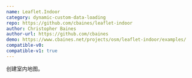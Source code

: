 ```yaml
---
name: Leaflet.Indoor
category: dynamic-custom-data-loading
repo: https://github.com/cbaines/leaflet-indoor
author: Christopher Baines
author-url: https://github.com/cbaines
demo: https://www.cbaines.net/projects/osm/leaflet-indoor/examples/
compatible-v0:
compatible-v1: true
---
```


创建室内地图。

